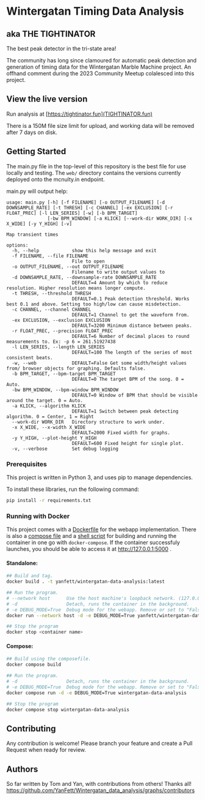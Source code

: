 # Wintergatan Timing Data Analysis
## aka THE TIGHTINATOR

The best peak detector in the tri-state area!

The community has long since clamoured for automatic peak detection and generation of timing data for the Wintergatan Marble Machine project. An offhand comment during the 2023 Community Meetup colalesced into this project.

## View the live version

Run analysis at [https://tightinator.fun](TIGHTINATOR.fun)

There is a 150M file size limit for upload, and working data will be removed after 7 days on disk.


## Getting Started

The main.py file in the top-level of this repository is the best file for use locally and testing. The `web/` directory contains the versions currently deployed onto the mcnulty.in endpoint.

main.py will output help:
```
usage: main.py [-h] [-f FILENAME] [-o OUTPUT_FILENAME] [-d DOWNSAMPLE_RATE] [-t THRESH] [-c CHANNEL] [-ex EXCLUSION] [-r FLOAT_PREC] [-l LEN_SERIES] [-w] [-b BPM_TARGET]
               [-bw BPM_WINDOW] [-a KLICK] [--work-dir WORK_DIR] [-x X_WIDE] [-y Y_HIGH] [-v]

Map transient times

options:
  -h, --help            show this help message and exit
  -f FILENAME, --file FILENAME
                        File to open
  -o OUTPUT_FILENAME, --out OUTPUT_FILENAME
                        Filename to write output values to
  -d DOWNSAMPLE_RATE, --downsample-rate DOWNSAMPLE_RATE
                        DEFAULT=4 Amount by which to reduce resolution. Higher resolution means longer compute.
  -t THRESH, --threshold THRESH
                        DEFAULT=0.1 Peak detection threshold. Works best 0.1 and above. Setting too high/low can cause misdetection.
  -c CHANNEL, --channel CHANNEL
                        DEFAULT=1 Channel to get the waveform from.
  -ex EXCLUSION, --exclusion EXCLUSION
                        DEFAULT=3200 Minimum distance between peaks.
  -r FLOAT_PREC, --precision FLOAT_PREC
                        DEFAULT=6 Number of decimal places to round measurements to. Ex: -p 6 = 261.51927438
  -l LEN_SERIES, --length LEN_SERIES
                        DEFAULT=100 The length of the series of most consistent beats.
  -w, --web             DEFAULT=False Get some width/height values from/ browser objects for graphing. Defaults false.
  -b BPM_TARGET, --bpm-target BPM_TARGET
                        DEFAULT=0 The target BPM of the song. 0 = Auto.
  -bw BPM_WINDOW, --bpm-window BPM_WINDOW
                        DEFAULT=0 Window of BPM that should be visible around the target. 0 = Auto.
  -a KLICK, --algorithm KLICK
                        DEFAULT=1 Switch between peak detecting algorithm. 0 = Center, 1 = Right
  --work-dir WORK_DIR   Directory structure to work under.
  -x X_WIDE, --x-width X_WIDE
                        DEFAULT=2000 Fixed width for graphs.
  -y Y_HIGH, --plot-height Y_HIGH
                        DEFAULT=600 Fixed height for single plot.
  -v, --verbose         Set debug logging

```

### Prerequisites

This project is written in Python 3, and uses pip to manage dependencies.

To install these libraries, run the following command:
```bash
pip install -r requirements.txt
```

### Running with Docker
This project comes with a [Dockerfile](./Dockerfile) for the webapp implementation. There is also a [compose file](./docker-compose.yml) and a [shell script](./docker.sh) for building and running the container in one go with `docker-compose`. If the container successfuly launches, you should be able to access it at http://127.0.0.1:5000 .

#### Standalone:
```sh
## Build and tag.
docker build . -t yanfett/wintergatan-data-analysis:latest

## Run the program.
# --network host      Use the host machine's loopback network. (127.0.0.1)
# -d                  Detach, runs the container in the background.
# -e DEBUG_MODE=True  Debug mode for the webapp. Remove or set to "False" to turn off.
docker run --network host -d -e DEBUG_MODE=True yanfett/wintergatan-data-analysis:latest

## Stop the program
docker stop <container name>
```

#### Compose:
```sh
## Build using the composefile.
docker compose build

## Run the program.
# -d                  Detach, runs the container in the background.
# -e DEBUG_MODE=True  Debug mode for the webapp. Remove or set to "False" to turn off.
docker compose run -d -e DEBUG_MODE=True wintergatan-data-analysis

## Stop the program
docker compose stop wintergatan-data-analysis
```

## Contributing

Any contribution is welcome! Please branch your feature and create a Pull Request when ready for review.


## Authors

So far written by Tom and Yan, with contributions from others! Thanks all!
https://github.com/YanFett/Wintergatan_data_analysis/graphs/contributors


